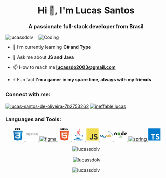 <h1 align="center">Hi 👋, I'm Lucas Santos</h1>
<h3 align="center">A passionate full-stack developer from Brasil</h3>
<img align="right" alt="Coding" width="400" src="https://media.licdn.com/dms/image/D4D12AQH4mcQALwgZ7Q/article-cover_image-shrink_600_2000/0/1691989932071?e=2147483647&v=beta&t=uwm5lxFiqURXuzG_xnf9hrIr-_sojSaQ4ggruUAYsmU">
<p align="left"> <img src="https://komarev.com/ghpvc/?username=lucassdolv&label=Profile%20views&color=0e75b6&style=flat" alt="lucassdolv" /> </p>

- 🌱 I’m currently learning **C# and Type**

- 💬 Ask me about **JS and Java**

- 📫 How to reach me **lucassdo2003@gmail.com**

- ⚡ Fun fact **I'm a gamer in my spare time, always with my friends**

<h3 align="left">Connect with me:</h3>
<p align="left">
<a href="https://linkedin.com/in/lucas-santos-de-oliveira-7b2753262" target="blank"><img align="center" src="https://raw.githubusercontent.com/rahuldkjain/github-profile-readme-generator/master/src/images/icons/Social/linked-in-alt.svg" alt="lucas-santos-de-oliveira-7b2753262" height="30" width="40" /></a>
<a href="https://instagram.com/ineffable.lucas" target="blank"><img align="center" src="https://raw.githubusercontent.com/rahuldkjain/github-profile-readme-generator/master/src/images/icons/Social/instagram.svg" alt="ineffable.lucas" height="30" width="40" /></a>
</p>

<h3 align="left">Languages and Tools:</h3>
<p align="center"> <a href="https://www.w3schools.com/css/" target="_blank" rel="noreferrer"> <img src="https://raw.githubusercontent.com/devicons/devicon/master/icons/css3/css3-original-wordmark.svg" alt="css3" width="40" height="40"/> </a> <a href="https://expressjs.com" target="_blank" rel="noreferrer"> <img src="https://raw.githubusercontent.com/devicons/devicon/master/icons/express/express-original-wordmark.svg" alt="express" width="40" height="40"/> </a> <a href="https://www.figma.com/" target="_blank" rel="noreferrer"> <img src="https://www.vectorlogo.zone/logos/figma/figma-icon.svg" alt="figma" width="40" height="40"/> </a> <a href="https://www.w3.org/html/" target="_blank" rel="noreferrer"> <img src="https://raw.githubusercontent.com/devicons/devicon/master/icons/html5/html5-original-wordmark.svg" alt="html5" width="40" height="40"/> </a> <a href="https://www.java.com" target="_blank" rel="noreferrer"> <img src="https://raw.githubusercontent.com/devicons/devicon/master/icons/java/java-original.svg" alt="java" width="40" height="40"/> </a> <a href="https://developer.mozilla.org/en-US/docs/Web/JavaScript" target="_blank" rel="noreferrer"> <img src="https://raw.githubusercontent.com/devicons/devicon/master/icons/javascript/javascript-original.svg" alt="javascript" width="40" height="40"/> </a> <a href="https://www.mysql.com/" target="_blank" rel="noreferrer"> <img src="https://raw.githubusercontent.com/devicons/devicon/master/icons/mysql/mysql-original-wordmark.svg" alt="mysql" width="40" height="40"/> </a> <a href="https://nodejs.org" target="_blank" rel="noreferrer"> <img src="https://raw.githubusercontent.com/devicons/devicon/master/icons/nodejs/nodejs-original-wordmark.svg" alt="nodejs" width="40" height="40"/> </a> <a href="https://spring.io/" target="_blank" rel="noreferrer"> <img src="https://www.vectorlogo.zone/logos/springio/springio-icon.svg" alt="spring" width="40" height="40"/> </a> <a href="https://www.typescriptlang.org/" target="_blank" rel="noreferrer"> <img src="https://raw.githubusercontent.com/devicons/devicon/master/icons/typescript/typescript-original.svg" alt="typescript" width="40" height="40"/> </a> </p>

<p align="center"><img align="center" height="195" width="495" src="https://github-readme-stats.vercel.app/api/top-langs?username=lucassdolv&show_icons=true&locale=en&layout=compact" alt="lucassdolv" /></p>

<p align="center">&nbsp;<img align="center" height="195" width="495" src="https://github-readme-stats.vercel.app/api?username=lucassdolv&show_icons=true&locale=en" alt="lucassdolv" /></p>

<p align="center"><img align="center" height="195" width="495" src="https://github-readme-streak-stats.herokuapp.com/?user=lucassdolv&" alt="lucassdolv" /></p>
